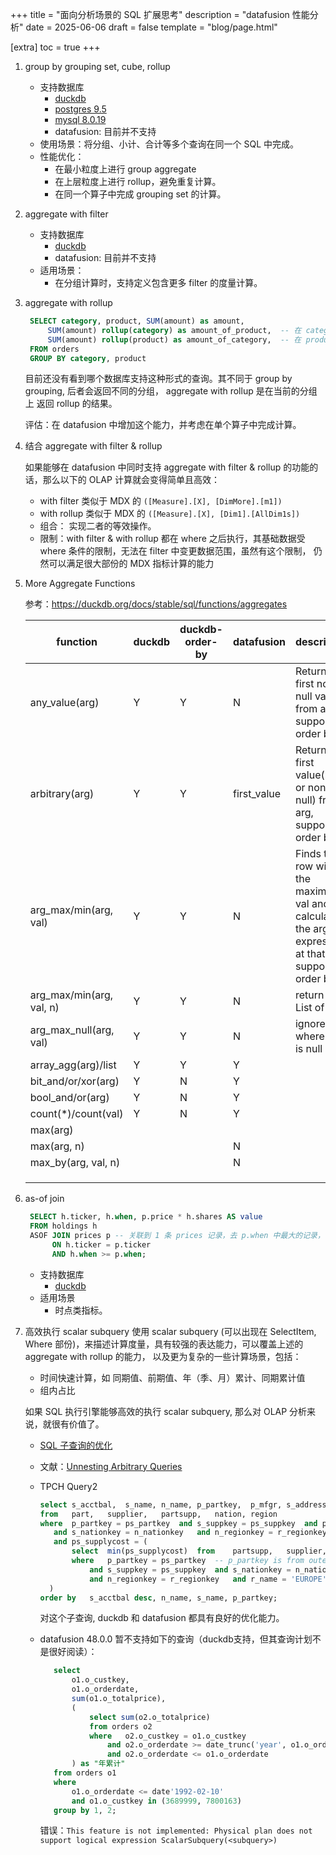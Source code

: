 +++
title = "面向分析场景的 SQL 扩展思考"
description = "datafusion 性能分析"
date = 2025-06-06
draft = false
template = "blog/page.html"

[extra]
toc = true
+++

1. group by grouping set, cube, rollup
   - 支持数据库
     - [duckdb](https://duckdb.org/docs/stable/sql/query_syntax/grouping_sets)
     - [postgres 9.5](https://www.postgresql.org/docs/current/queries-table-expressions.html#QUERIES-GROUPING-SETS)
     - [mysql 8.0.19](https://dev.mysql.com/blog-archive/improvements-to-rollup-in-mysql/)
     - datafusion: 目前并不支持
   - 使用场景：将分组、小计、合计等多个查询在同一个 SQL 中完成。
   - 性能优化：
     - 在最小粒度上进行 group aggregate
     - 在上层粒度上进行 rollup，避免重复计算。
     - 在同一个算子中完成 grouping set 的计算。
2. aggregate with filter
   - 支持数据库
     - [duckdb](https://duckdb.org/docs/stable/sql/functions/aggregates)
     - datafusion: 目前并不支持
   - 适用场景：
     - 在分组计算时，支持定义包含更多 filter 的度量计算。
3. aggregate with rollup
   ```sql
    SELECT category, product, SUM(amount) as amount, 
        SUM(amount) rollup(category) as amount_of_product,  -- 在 category 上 rollup
        SUM(amount) rollup(product) as amount_of_category,  -- 在 product 上 rollup
    FROM orders
    GROUP BY category, product
   ```
   目前还没有看到哪个数据库支持这种形式的查询。其不同于 group by grouping, 后者会返回不同的分组， aggregate with rollup 是在当前的分组上
   返回 rollup 的结果。
   
   评估：在 datafusion 中增加这个能力，并考虑在单个算子中完成计算。
4. 结合 aggregate with filter & rollup

   如果能够在 datafusion 中同时支持 aggregate with filter & rollup 的功能的话，那么以下的 OLAP 计算就会变得简单且高效：
   - with filter 类似于 MDX 的 `([Measure].[X], [DimMore].[m1])`
   - with rollup 类似于 MDX 的 `([Measure].[X], [Dim1].[AllDim1s])`
   - 组合： 实现二者的等效操作。
   - 限制：with filter & with rollup 都在 where 之后执行，其基础数据受 where 条件的限制，无法在 filter 中变更数据范围，虽然有这个限制，
     仍然可以满足很大部份的 MDX 指标计算的能力
5. More Aggregate Functions
    
   参考：https://duckdb.org/docs/stable/sql/functions/aggregates

   | function                 | duckdb | duckdb-order-by | datafusion  | description                                                                                        |
   |--------------------------|--------|-----------------|-------------|----------------------------------------------------------------------------------------------------|
   | any_value(arg)           | Y      | Y               | N           | Returns the first non-null value from arg, support order by                                        |
   | arbitrary(arg)           | Y      | Y               | first_value | Returns the first value(null or non-null) from arg, support order by                               |
   | arg_max/min(arg, val)    | Y      | Y               | N           | Finds the row with the maximum val and calculates the arg expression at that row. support order by |
   | arg_max/min(arg, val, n) | Y      | Y               | N           | return a List of N                                                                                 |
   | arg_max_null(arg, val)   | Y      | Y               | N           | ignore rows where val is null                                                                      |
   | array_agg(arg)/list      | Y      | Y               | Y           |                                                                                                    |
   | bit_and/or/xor(arg)      | Y      | N               | Y           |                                                                                                    |
   | bool_and/or(arg)         | Y      | N               | Y           |                                                                                                    |
   | count(*)/count(val)      | Y      | N               | Y           |                                                                                                    |
   | max(arg)                 |        |                 |             |                                                                                                    |
   | max(arg, n)              |        |                 | N           |                                                                                                    |
   | max_by(arg, val, n)      |        |                 | N           |                                                                                                    |
   |                          |        |                 |             |                                                                                                    |
   |                          |        |                 |             |                                                                                                    |
   |                          |        |                 |             |                                                                                                    |

6. as-of join
   ```sql 
    SELECT h.ticker, h.when, p.price * h.shares AS value
    FROM holdings h
    ASOF JOIN prices p -- 关联到 1 条 prices 记录，去 p.when 中最大的记录， inner join 丢弃找不到的 join, or left join 采用 outer join
         ON h.ticker = p.ticker
         AND h.when >= p.when;
   ```
   - 支持数据库
     - [duckdb](https://duckdb.org/docs/stable/guides/sql_features/asof_join#inner-asof-joins)
   - 适用场景
     - 时点类指标。

7. 高效执行 scalar subquery
   使用 scalar subquery (可以出现在 SelectItem, Where 部份)，来描述计算度量，具有较强的表达能力，可以覆盖上述的 aggregate with rollup 的能力，
   以及更为复杂的一些计算场景，包括：
   - 时间快速计算，如 同期值、前期值、年（季、月）累计、同期累计值
   - 组内占比
   
   如果 SQL 执行引擎能够高效的执行 scalar subquery, 那么对 OLAP 分析来说，就很有价值了。
   - [SQL 子查询的优化](https://ericfu.me/subquery-optimization/)
   - 文献：[Unnesting Arbitrary Queries](https://ericfu.me/subquery-optimization/)
   
   - TPCH Query2
     ```sql
     select	s_acctbal,	s_name,	n_name,	p_partkey,	p_mfgr,	s_address,	s_phone,	s_comment	
     from	part,	supplier,	partsupp,	nation,	region	
     where	p_partkey = ps_partkey	and s_suppkey = ps_suppkey	and p_size = 15	and p_type like '%BRASS'	
        and s_nationkey = n_nationkey	and n_regionkey = r_regionkey	and r_name = 'EUROPE'	
        and ps_supplycost = (	
            select	min(ps_supplycost)	from	partsupp,	supplier,	nation,	region	
            where	p_partkey = ps_partkey	-- p_partkey is from outer part
                and s_suppkey = ps_suppkey	and s_nationkey = n_nationkey	
                and n_regionkey = r_regionkey	and r_name = 'EUROPE'	
       )	
     order by	s_acctbal desc,	n_name,	s_name,	p_partkey;
     ```
     对这个子查询, duckdb 和 datafusion 都具有良好的优化能力。
   - datafusion 48.0.0 暂不支持如下的查询（duckdb支持，但其查询计划不是很好阅读）：
     ```sql
        select 
            o1.o_custkey,
            o1.o_orderdate, 
            sum(o1.o_totalprice),
            (
                select sum(o2.o_totalprice)
                from orders o2
                where 	o2.o_custkey = o1.o_custkey 
                    and o2.o_orderdate >= date_trunc('year', o1.o_orderdate) 
                    and o2.o_orderdate <= o1.o_orderdate
            ) as "年累计"
        from orders o1 
        where 
            o1.o_orderdate <= date'1992-02-10' 
            and o1.o_custkey in (3689999, 7800163)
        group by 1, 2;
     ```     
     错误：`This feature is not implemented: Physical plan does not support logical expression ScalarSubquery(<subquery>)`

